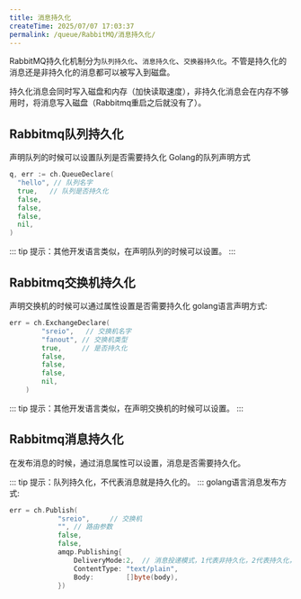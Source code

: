 ```yaml
---
title: 消息持久化
createTime: 2025/07/07 17:03:37
permalink: /queue/RabbitMQ/消息持久化/
---
```

RabbitMQ持久化机制分为`队列持久化`、`消息持久化`、`交换器持久化`。不管是持久化的消息还是非持久化的消息都可以被写入到磁盘。

持久化消息会同时写入磁盘和内存（加快读取速度），非持久化消息会在内存不够用时，将消息写入磁盘（Rabbitmq重启之后就没有了）。

## Rabbitmq队列持久化
声明队列的时候可以设置队列是否需要持久化
Golang的队列声明方式
```go
q, err := ch.QueueDeclare(
  "hello", // 队列名字
  true,   // 队列是否持久化
  false,
  false,
  false,
  nil,
)
```
::: tip 提示：其他开发语言类似，在声明队列的时候可以设置。
:::
## Rabbitmq交换机持久化
声明交换机的时候可以通过属性设置是否需要持久化
golang语言声明方式:
```go
err = ch.ExchangeDeclare(
        "sreio",   // 交换机名字
        "fanout", // 交换机类型
        true,     // 是否持久化
        false,    
        false,   
        false, 
        nil, 
    )
```
::: tip 提示：其他开发语言类似，在声明交换机的时候可以设置。
:::
## Rabbitmq消息持久化
在发布消息的时候，通过消息属性可以设置，消息是否需要持久化。

::: tip 提示：队列持久化，不代表消息就是持久化的。
::: 
golang语言消息发布方式:

```go
err = ch.Publish(
            "sreio",     // 交换机
            "", // 路由参数
            false, 
            false,
            amqp.Publishing{
                DeliveryMode:2,  // 消息投递模式，1代表非持久化，2代表持久化，
                ContentType: "text/plain",
                Body:        []byte(body),
            })
```